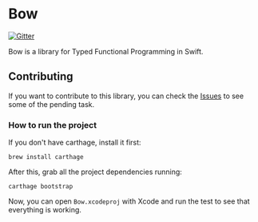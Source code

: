 # Bow

[![Gitter](https://badges.gitter.im/arrow-kt/bow.svg)](https://gitter.im/arrow-kt/bow?utm_source=badge&utm_medium=badge&utm_campaign=pr-badge&utm_content=badge)

Bow is a library for Typed Functional Programming in Swift.

## Contributing

If you want to contribute to this library, you can check the [Issues](https://github.com/arrow-kt/bow/issues) to see some of the pending task.

### How to run the project

If you don't have carthage, install it first:

`brew install carthage`

After this, grab all the project dependencies running:

`carthage bootstrap`

Now, you can open `Bow.xcodeproj` with Xcode and run the test to see that everything is working.



